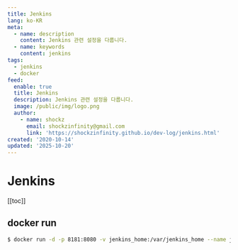 ```yaml
---
title: Jenkins
lang: ko-KR
meta:
  - name: description
    content: Jenkins 관련 설정을 다룹니다.
  - name: keywords
    content: jenkins
tags:
  - jenkins
  - docker
feed:
  enable: true
  title: Jenkins
  description: Jenkins 관련 설정을 다룹니다.
  image: /public/img/logo.png
  author:
    - name: shockz
      email: shockzinfinity@gmail.com
      link: 'https://shockzinfinity.github.io/dev-log/jenkins.html'
created: '2020-10-14'
updated: '2025-10-20'
---
```


# Jenkins

<TagLinks />

[[toc]]

## docker run

```bash
$ docker run -d -p 8181:8080 -v jenkins_home:/var/jenkins_home --name jenkins jenkins/jenkins:lts
```
